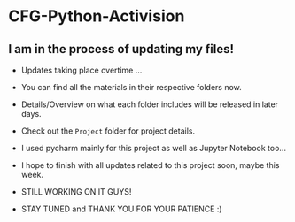 # CFG-Python-Activision

## I am in the process of updating my files!


- Updates taking place overtime ...
- You can find all the materials in their respective folders now.
- Details/Overview on what each folder includes will be released in later days.
- Check out the `Project` folder for project details.
- I used pycharm mainly for this project as well as Jupyter Notebook too...

- I hope to finish with all updates related to this project soon, maybe this week.
- STILL WORKING ON IT GUYS!

- STAY TUNED and THANK YOU FOR YOUR PATIENCE :) 
